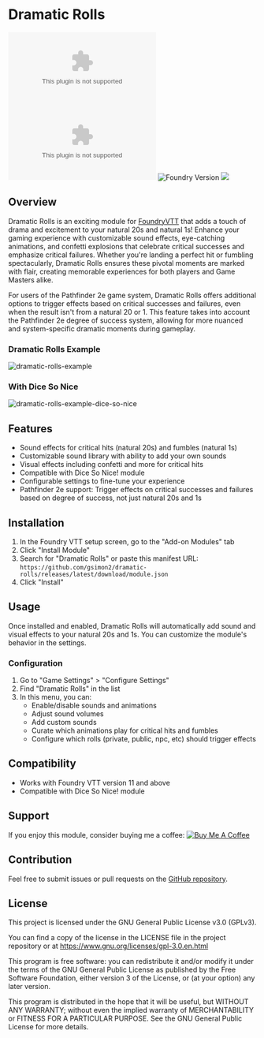 # Dramatic Rolls

![GitHub release (latest by date)](https://img.shields.io/github/downloads/gsimon2/dramatic-rolls/latest/module.zip)
![GitHub Downloads (specific asset, all releases)](https://img.shields.io/github/downloads/gsimon2/dramatic-rolls/module.zip)
![Foundry Version](https://img.shields.io/badge/dynamic/json?color=orange&label=Foundry%20Version&query=compatibility.verified&url=https%3A%2F%2Fraw.githubusercontent.com%2Fgsimon2%2Fdramatic-rolls%2Fmain%2Fmodule.json)
[![](https://img.shields.io/badge/Buy%20Me%20A%20Coffee-%243-blue)](https://www.buymeacoffee.com/gsimon2)

## Overview

Dramatic Rolls is an exciting module for [FoundryVTT](https://foundryvtt.com/) that adds a touch of drama and excitement to your natural 20s and natural 1s! Enhance your gaming experience with customizable sound effects, eye-catching animations, and confetti explosions that celebrate critical successes and emphasize critical failures. Whether you're landing a perfect hit or fumbling spectacularly, Dramatic Rolls ensures these pivotal moments are marked with flair, creating memorable experiences for both players and Game Masters alike.

For users of the Pathfinder 2e game system, Dramatic Rolls offers additional options to trigger effects based on critical successes and failures, even when the result isn't from a natural 20 or 1. This feature takes into account the Pathfinder 2e degree of success system, allowing for more nuanced and system-specific dramatic moments during gameplay.


### Dramatic Rolls Example

![dramatic-rolls-example](https://github.com/user-attachments/assets/3b82d375-62b7-4d05-96d0-f6a88f301789)

### With Dice So Nice

![dramatic-rolls-example-dice-so-nice](https://github.com/user-attachments/assets/7799e746-6e8b-4667-a889-c9aa4f4e7bcd)

## Features

- Sound effects for critical hits (natural 20s) and fumbles (natural 1s)
- Customizable sound library with ability to add your own sounds
- Visual effects including confetti and more for critical hits
- Compatible with Dice So Nice! module
- Configurable settings to fine-tune your experience
- Pathfinder 2e support: Trigger effects on critical successes and failures based on degree of success, not just natural 20s and 1s

## Installation

1. In the Foundry VTT setup screen, go to the "Add-on Modules" tab
2. Click "Install Module"
3. Search for "Dramatic Rolls" or paste this manifest URL: 
   `https://github.com/gsimon2/dramatic-rolls/releases/latest/download/module.json`
4. Click "Install"

## Usage

Once installed and enabled, Dramatic Rolls will automatically add sound and visual effects to your natural 20s and 1s. You can customize the module's behavior in the settings.

### Configuration

1. Go to "Game Settings" > "Configure Settings"
2. Find "Dramatic Rolls" in the list
3. In this menu, you can:
   - Enable/disable sounds and animations
   - Adjust sound volumes
   - Add custom sounds
   - Curate which animations play for critical hits and fumbles
   - Configure which rolls (private, public, npc, etc) should trigger effects

## Compatibility

- Works with Foundry VTT version 11 and above
- Compatible with Dice So Nice! module

## Support

If you enjoy this module, consider buying me a coffee: [![Buy Me A Coffee](https://img.shields.io/badge/Buy%20Me%20A%20Coffee-%243-blue)](https://www.buymeacoffee.com/gsimon2)

## Contribution

Feel free to submit issues or pull requests on the [GitHub repository](https://github.com/gsimon2/dramatic-rolls).

## License

This project is licensed under the GNU General Public License v3.0 (GPLv3).

You can find a copy of the license in the LICENSE file in the project repository or at https://www.gnu.org/licenses/gpl-3.0.en.html

This program is free software: you can redistribute it and/or modify it under the terms of the GNU General Public License as published by the Free Software Foundation, either version 3 of the License, or (at your option) any later version.

This program is distributed in the hope that it will be useful, but WITHOUT ANY WARRANTY; without even the implied warranty of MERCHANTABILITY or FITNESS FOR A PARTICULAR PURPOSE. See the GNU General Public License for more details.
